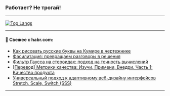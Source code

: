 ### Работает? Не трогай!

---
<!--
#### 🛠️ Technical stack:

![Java](https://img.shields.io/badge/Java-informational?logo=Oracle&style=flat&logoColor=white&color=FF4500)
![Kotlin](https://img.shields.io/badge/Kotlin-informational?logo=Kotlin&style=flat&logoColor=white&color=774D97)
![TS](https://img.shields.io/badge/TypeScript-informational?logo=typeScript&style=flat&logoColor=black&color=017acc)
![Python](https://img.shields.io/badge/Python-informational?logo=Python&style=flat&logoColor=black&color=ffdd54) <br>
![Spring](https://img.shields.io/badge/Spring-informational?logo=Spring&style=flat&logoColor=white&color=6DB33F) 
![SpringBoot](https://img.shields.io/badge/SpringBoot-informational?logo=SpringBoot&style=flat&logoColor=white&color=6DB33F)
![Nest](https://img.shields.io/badge/NestJS-informational?logo=NestJS&style=flat&logoColor=white&color=E0234E) 
![NodeJS](https://img.shields.io/badge/NodeJS-informational?logo=node.js&style=flat&logoColor=white&color=70A760)<br>
![PostgreSQL](https://img.shields.io/badge/PostgreSQL-informational?logo=PostgreSQL&style=flat&logoColor=white&color=DAA520)
![MongoDB](https://img.shields.io/badge/MongoDB-informational?logo=MongoDB&style=flat&logoColor=white&color=870000)
![Apache](https://img.shields.io/badge/Apache-informational?logo=apache&style=flat&logoColor=white&color=f74e28)

___ 
-->

<!--- #### 🛠️ : --->

[![Top Langs](https://github-readme-stats-82jvfl3w3-advtsettinggmailcoms-projects.vercel.app/api/top-langs/?username=zloylis&langs_count=10&hide_title=true&title_color=e6edf3&size_weight=0.5&count_weight=0.5&layout=compact&hide_progress=true&hide_border=true&theme=dracula)](https://github.com/zloylis)

<!---


####  :octocat:&nbsp;&nbsp; Статистика:

![GitHub stats](https://github-readme-stats-u2qms2cxw-advtsettinggmailcoms-projects.vercel.app/api?username=zloylis&show_icons=true&hide_border=true&theme=dracula&title_color=e6edf3&include_all_commits=true&count_private=true&hide_rank=false&hide_title=true&rank_icon=github)
-->
---

#### 💬 Свежее с habr.com:

<!-- BLOG-POST-LIST:START -->
- [Как рисовать русские буквы на Кумире в чертежнике](https://habr.com/ru/articles/883750/?utm_source=habrahabr&utm_medium=rss&utm_campaign=883750)
- [Фасилитация: превращаем разговоры в решения](https://habr.com/ru/articles/883744/?utm_source=habrahabr&utm_medium=rss&utm_campaign=883744)
- [Фильтр Гаусса на стероидах: подход на точность вычислений](https://habr.com/ru/companies/smartengines/articles/883340/?utm_source=habrahabr&utm_medium=rss&utm_campaign=883340)
- [[Перевод] Метрики качества: Изучи, Примени, Внедри. Часть 1: Качество продукта](https://habr.com/ru/articles/883036/?utm_source=habrahabr&utm_medium=rss&utm_campaign=883036)
- [Универсальный подход к адаптивному веб-дизайну интерфейсов Stretch, Scale, Switch &lpar;SSS&rpar;](https://habr.com/ru/companies/simpleone/articles/881168/?utm_source=habrahabr&utm_medium=rss&utm_campaign=881168)
<!-- BLOG-POST-LIST:END -->

---
